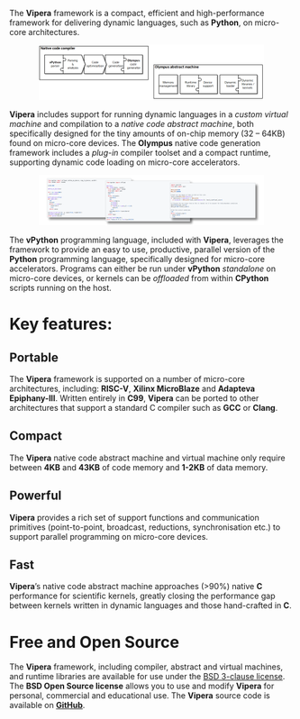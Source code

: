 The **Vipera** framework is a compact, efficient and high-performance framework for delivering dynamic languages, such as **Python**, on micro-core architectures. 

<p align="center">
  <img src="/images/Olympus-components.png">
</p>

**Vipera** includes support for running dynamic languages in a _custom virtual machine_ and compilation to a _native code abstract machine_, both specifically designed for the tiny amounts of on-chip memory (32 – 64KB) found on micro-core devices. The **Olympus** native code generation framework includes a _plug-in_ compiler toolset and a compact runtime, supporting dynamic code loading on micro-core accelerators. 

<p align="center">
  <img src="images/vPython-scripts-thumbnail.png">
</p>

The **vPython** programming language, included with **Vipera**, leverages the framework to provide an easy to use, productive, parallel version of the **Python** programming language, specifically designed for micro-core accelerators. Programs can either be run under **vPython** _standalone_ on micro-core devices, or kernels can be _offloaded_ from within **CPython** scripts running on the host.

# Key features:
## Portable 
The **Vipera** framework is supported on a number of micro-core architectures, including: **RISC-V**, **Xilinx MicroBlaze** and **Adapteva Epiphany-III**. Written entirely in **C99**, **Vipera** can be ported to other architectures that support a standard C compiler such as **GCC** or **Clang**.
## Compact 
The **Vipera** native code abstract machine and virtual machine only require between **4KB** and **43KB** of code memory and **1-2KB** of data memory.
## Powerful 
**Vipera** provides a rich set of support functions and communication primitives (point-to-point, broadcast, reductions, synchronisation etc.) to support parallel programming on micro-core devices.
## Fast 
**Vipera**’s native code abstract machine approaches (>90%) native **C** performance for scientific kernels, greatly closing the performance gap between kernels written in dynamic languages and those hand-crafted in **C**. 

# Free and Open Source
The **Vipera** framework, including compiler, abstract and virtual machines, and runtime libraries are available for use under the [BSD 3-clause license](https://opensource.org/licenses/BSD-3-Clause).
The **BSD Open Source license** allows you to use and modify **Vipera** for personal, commercial and educational use.
The **Vipera** source code is available on [**GitHub**](https://github.com/viperaproject).

